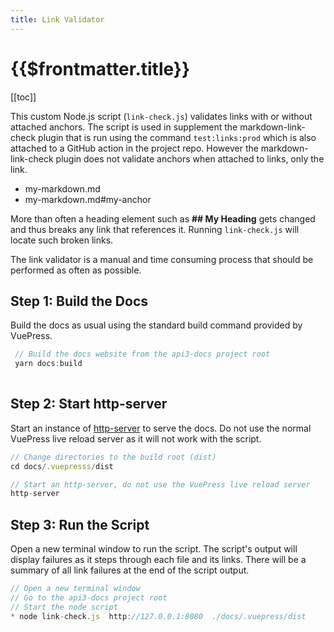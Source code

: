 ```yaml
---
title: Link Validator
---
```


# {{$frontmatter.title}}

<TocHeader />
[[toc]]

This custom Node.js script (`link-check.js`) validates links with or without attached anchors. The script is used in supplement the markdown-link-check plugin that is run using the command `test:links:prod` which is also attached to a GitHub action in the project repo. However the markdown-link-check plugin does not validate anchors when attached to links, only the link.

- my-markdown.md
- my-markdown.md#my-anchor

More than often a heading element such as **## My Heading** gets changed and thus breaks any link that references it. Running `link-check.js` will locate such broken links. 

The link validator is a manual and time consuming process that should be performed as often as possible. 

## Step 1: Build the Docs

Build the docs as usual using the standard build command provided by VuePress.

```js
 // Build the docs website from the api3-docs project root
 yarn docs:build
 
 ```

## Step 2: Start http-server

Start an instance of [http-server](https://www.npmjs.com/package/http-server) to serve the docs. Do not use the normal VuePress live reload server as it will not work with the script. 

 ```js
 // Change directories to the build root (dist)
 cd docs/.vuepresss/dist
 
 // Start an http-server, do not use the VuePress live reload server
 http-server
 ```

 ## Step 3: Run the Script

Open a new terminal window to run the script. The script's output will display failures as it steps through each file and its links. There will be a summary of all link failures at the end of the script output.

 ```js
 // Open a new terminal window
 // Go to the api3-docs project root
 // Start the node script
 * node link-check.js  http://127.0.0.1:8080  ./docs/.vuepress/dist

```






